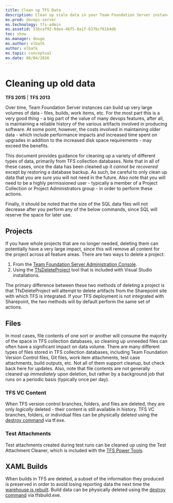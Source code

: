 ```yaml
---
title: Clean up TFS Data
description: Clean up stale data in your Team Foundation Server instance
ms.prod: devops-server
ms.technology: tfs-admin
ms.assetid: 53bcaf92-9dea-46f5-8a1f-637bcf61b4db
toc: show
ms.manager: douge
ms.author: elbatk
author: elbatk
ms.topic: conceptual
ms.date: 08/04/2016
---
```


# Cleaning up old data

**TFS 2015** | **TFS 2013**

Over time, Team Foundation Server instances can build up very large volumes of data - files, builds, work items, etc. 
For the most part this is a very good thing - a big part of the value of many devops
features, after all, is maintaining a reliable history of the various artifacts involved in producing software. At 
some point, however, the costs involved in maintaining older data - which include performance impacts and increased 
time spent on upgrades in addition to the increased disk space requirements - may exceed the benefits.

This document provides guidance for cleaning up a variety of different types of data, primarily from TFS collection 
databases. Note that in all of these cases, once the data has been cleaned up it *cannot be recovered* except by 
restoring a database backup. As such, be careful to only clean up data that you are sure you will not need in the 
future. Also note that you will need to be a highly permissioned user - typically a member of a Project 
Collection or Project Administrators group - in order to perform these actions. 

Finally, it should be noted that the size of the SQL data files will not decrease after you perform any of the 
below commands, since SQL will reserve the space for later use.

## Projects

If you have whole projects that are no longer needed, deleting them can potentially have a very large impact, 
since this will remove all content for the project across all feature areas. There are two ways to delete a 
project:

1. From the [Team Foundation Server Administration Console](/azure/devops/accounts/delete-team-project#delete-team-proj).
2. Using the [TfsDeleteProject](https://msdn.microsoft.com/library/ms181482.aspx) tool that is included with Visual 
Studio installations.

The primary difference between these two methods of deleting a project is that TfsDeleteProject will attempt to 
delete artifacts from the Sharepoint site with which TFS is integrated. If your TFS deployment is not integrated 
with Sharepoint, the two methods will by default perform the same set of actions.

## Files

In most cases, file contents of one sort or another will consume the majority of the space in TFS collection 
databases, so cleaning up unneeded files can often have a significant impact on data volume. There are many 
different types of files stored in TFS collection databases, including Team Foundation Version Control files, Git files, work 
item attachments, test case attachments, build outputs, etc. Not all of them support cleanup, but check back here 
for updates. Also, note that file contents are not generally cleaned up *immediately* upon deletion, but rather by
a background job that runs on a periodic basis (typically once per day). 

### TFS VC Content

When TFS version control branches, folders, and files are deleted, they are only *logically* deleted - their content 
is still available in history. TFS VC branches, folders, or individual files can be physically deleted using the 
[destroy command](https://msdn.microsoft.com/library/bb386005.aspx) via tf.exe.   

### Test Attachments

Test attachments created during test runs can be cleaned up using the Test Attachment Cleaner, which is included 
with the [TFS Power Tools](https://visualstudiogallery.msdn.microsoft.com/f017b10c-02b4-4d6d-9845-58a06545627f). 

## XAML Builds

When builds in TFS are deleted, a subset of the information they produced is preserved in order to avoid losing 
reporting data the next time the [warehouse is rebuilt](/azure/devops/report/admin/rebuild-data-warehouse-and-cube). Build 
data can be physically deleted using the [destroy command](https://msdn.microsoft.com/library/ee794689.aspx) via 
tfsbuild.exe.

